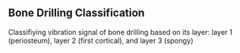 ## Bone Drilling Classification
Classifiying vibration signal of bone drilling based on its layer: layer 1 (periosteum), layer 2 (first cortical), and layer 3 (spongy)
